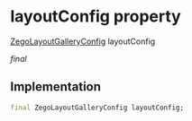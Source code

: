 


# layoutConfig property







[ZegoLayoutGalleryConfig](../../zego_uikit_prebuilt_live_audio_room/ZegoLayoutGalleryConfig-class.md) layoutConfig
  
_<span class="feature">final</span>_






## Implementation

```dart
final ZegoLayoutGalleryConfig layoutConfig;
```








